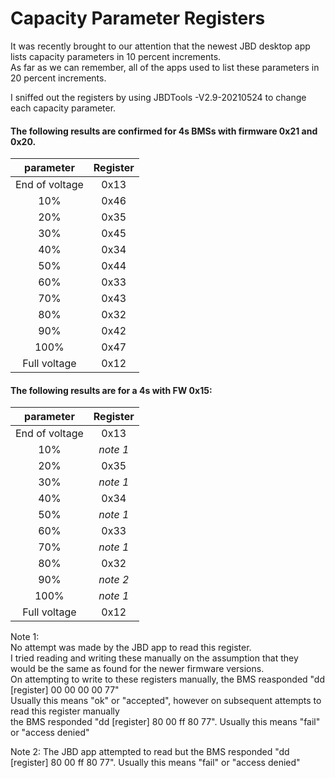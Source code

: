 # Capacity Parameter Registers

It was recently brought to our attention that the newest JBD desktop app lists capacity parameters in 10 percent increments.   
As far as we can remember, all of the apps used to list these parameters in 20 percent increments.    

I sniffed out the registers by using JBDTools -V2.9-20210524 to change each capacity parameter.   

#### The following results are confirmed for 4s BMSs with firmware 0x21 and 0x20. 

| parameter | Register |
| :----: | :----: |
| End of voltage | 0x13 |
| 10% | 0x46 |
| 20% | 0x35 |
| 30% | 0x45 |
| 40% | 0x34 |
| 50% | 0x44 |
| 60% | 0x33 |
| 70% | 0x43 |
| 80% | 0x32 |
| 90% | 0x42 |
| 100% | 0x47 |
| Full voltage | 0x12 |

#### The following results are for a 4s with FW 0x15:

| parameter | Register |
| :----: | :----: |
| End of voltage | 0x13 |
| 10% | _note 1_ |
| 20% | 0x35 |
| 30% | _note 1_ |
| 40% | 0x34 |
| 50% | _note 1_ |
| 60% | 0x33 |
| 70% | _note 1_ |
| 80% | 0x32 |
| 90% | _note 2_ |
| 100% | _note 1_ |
| Full voltage | 0x12 |

Note 1:    
  No attempt was made by the JBD app to read this register.     
  I tried reading and writing these manually on the assumption that they would be the same as found for the newer firmware versions.   
  On attempting to write to these registers manually, the BMS reasponded "dd [register] 00 00 00 00 77"    
  Usually this means "ok" or "accepted", however on subsequent attempts to read this register manually    
  the BMS responded  "dd [register] 80 00 ff 80 77". Usually this means "fail" or "access denied"     
  
Note 2: The JBD app attempted to read but the BMS responded "dd [register] 80 00 ff 80 77". Usually this means "fail" or "access denied"    
